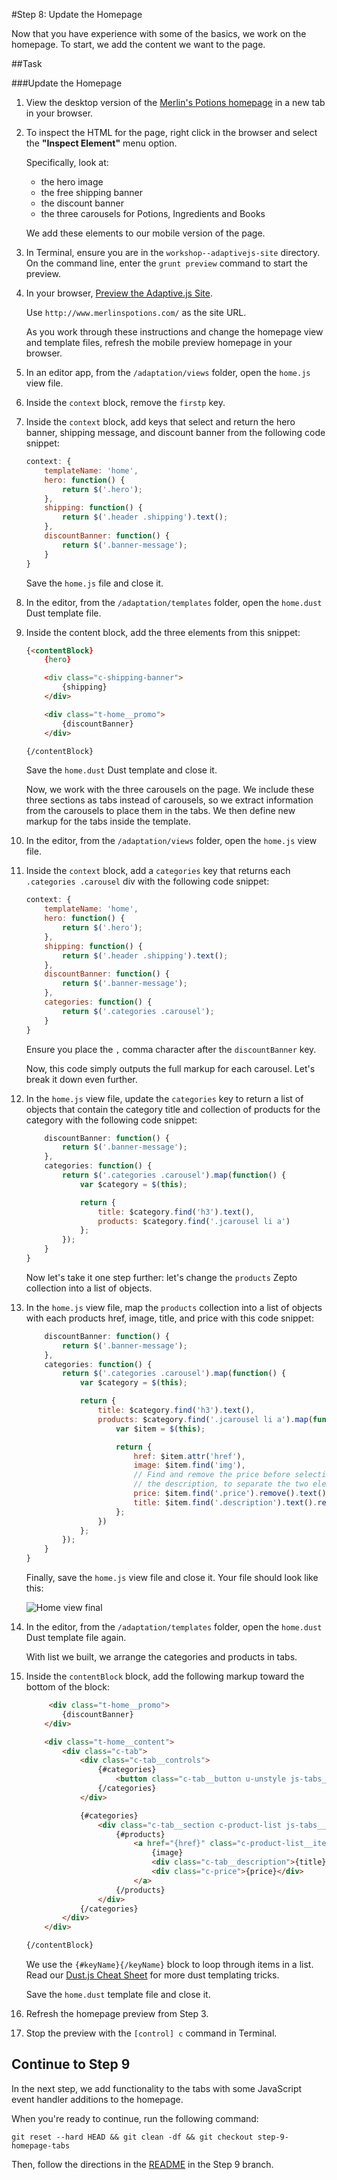 #Step 8: Update the Homepage

Now that you have experience with some of the basics, we work on the homepage. To start, we add the content we want to the page.

##Task

###Update the Homepage

1. View the desktop version of the [Merlin's Potions homepage](http://www.merlinspotions.com) in a new tab in your browser.
2. To inspect the HTML for the page, right click in the browser and select the **"Inspect Element"** menu option.

    Specifically, look at:

    * the hero image
    * the free shipping banner
    * the discount banner
    * the three carousels for Potions, Ingredients and Books

    We add these elements to our mobile version of the page.

3. In Terminal, ensure you are in the `workshop--adaptivejs-site` directory. On the command line, enter the `grunt preview` command to start the preview.
4. In your browser, [Preview the Adaptive.js Site](https://cloud.mobify.com/docs/adaptivejs/getting-started/new-project/#/start-adaptivejs-server).

    Use `http://www.merlinspotions.com/` as the site URL.

    As you work through these instructions and change the homepage view and template files, refresh the mobile preview homepage in your browser.

5. In an editor app, from the `/adaptation/views` folder, open the `home.js` view file.
6. Inside the `context` block, remove the `firstp` key.
7. Inside the `context` block, add keys that select and return the hero banner, shipping message, and discount banner from the following code snippet:

    ```javascript
    context: {
        templateName: 'home',
        hero: function() {
            return $('.hero');
        },
        shipping: function() {
            return $('.header .shipping').text();
        },
        discountBanner: function() {
            return $('.banner-message');
        }
    }
    ```
    Save the `home.js` file and close it.

8. In the editor, from the `/adaptation/templates` folder, open the `home.dust` Dust template file. 
9. Inside the content block, add the three elements from this snippet:

    ```html
    {<contentBlock}
        {hero}

        <div class="c-shipping-banner">
            {shipping}
        </div>

        <div class="t-home__promo">
            {discountBanner}
        </div>

    {/contentBlock}
    ```
    
    Save the `home.dust` Dust template and close it.

    Now, we work with the three carousels on the page. We include these three sections as tabs instead of carousels, so we extract information from the carousels to place them in the tabs. We then define new markup for the tabs inside the template.

10. In the editor, from the `/adaptation/views` folder, open the `home.js` view file.
11. Inside the `context` block, add a `categories` key that returns each `.categories .carousel` div with the following code snippet:

    ```javascript
    context: {
        templateName: 'home',
        hero: function() {
            return $('.hero');
        },
        shipping: function() {
            return $('.header .shipping').text();
        },
        discountBanner: function() {
            return $('.banner-message');
        },
        categories: function() {
            return $('.categories .carousel');
        }
    }
    ```
    Ensure you place the `,` comma character after the `discountBanner` key.
    
    Now, this code simply outputs the full markup for each carousel. Let's break it down even further.

12. In the `home.js` view file, update the `categories` key to return a list of objects that contain the category title and collection of products for the category with the following code snippet:

    ```javascript
        discountBanner: function() {
            return $('.banner-message');
        },
        categories: function() {
            return $('.categories .carousel').map(function() {
                var $category = $(this);

                return {
                    title: $category.find('h3').text(),
                    products: $category.find('.jcarousel li a')
                };
            });
        }
    }
    ```

    Now let's take it one step further: let's change the `products` Zepto collection into a list of objects.

13. In the `home.js` view file, map the `products` collection into a list of objects with each products href, image, title, and price with this code snippet:

    ```javascript
        discountBanner: function() {
            return $('.banner-message');
        },
        categories: function() {
            return $('.categories .carousel').map(function() {
                var $category = $(this);

                return {
                    title: $category.find('h3').text(),
                    products: $category.find('.jcarousel li a').map(function() {
                        var $item = $(this);

                        return {
                            href: $item.attr('href'),
                            image: $item.find('img'),
                            // Find and remove the price before selecting
                            // the description, to separate the two elements
                            price: $item.find('.price').remove().text(),
                            title: $item.find('.description').text().replace(' - ', '')
                        };
                    })
                };
            });
        }
    }
    ```

    Finally, save the `home.js` view file and close it. Your file should look like this:

    ![Home view final](https://s3.amazonaws.com/uploads.hipchat.com/15359/64553/wSQu07fJO1mpZUq/Screen%20Shot%202015-03-12%20at%204.51.00%20PM.png)

14. In the editor, from the `/adaptation/templates` folder, open the `home.dust` Dust template file again.

    With list we built, we arrange the categories and products in tabs.
    
15. Inside the `contentBlock` block, add the following markup toward the bottom of the block:

    ```html
         <div class="t-home__promo">
            {discountBanner}
        </div>

        <div class="t-home__content">
            <div class="c-tab">
                <div class="c-tab__controls">
                    {#categories}
                        <button class="c-tab__button u-unstyle js-tabs__header">{title}</button>
                    {/categories}
                </div>

                {#categories}
                    <div class="c-tab__section c-product-list js-tabs__sections">
                        {#products}
                            <a href="{href}" class="c-product-list__item">
                                {image}
                                <div class="c-tab__description">{title}</div>
                                <div class="c-price">{price}</div>
                            </a>
                        {/products}
                    </div>
                {/categories}
            </div>
        </div>

    {/contentBlock}
    ```

    We use the `{#keyName}{/keyName}` block to loop through items in a list. Read our [Dust.js Cheat Sheet](https://cloud.mobify.com/docs/adaptivejs/adapting/dustjs-cheat-sheet) for more dust templating tricks.

    Save the `home.dust` template file and close it.
    
16. Refresh the homepage preview from Step 3.

17. Stop the preview with the `[control] c` command in Terminal.



## Continue to Step 9

In the next step, we add functionality to the tabs with some JavaScript event handler additions to the homepage.

When you're ready to continue, run the following command:

```
git reset --hard HEAD && git clean -df && git checkout step-9-homepage-tabs
```

Then, follow the directions in the  [README](https://github.com/mobify/workshop--adaptivejs-site/blob/step-9-homepage-tabs/README.md) in the Step 9 branch.
